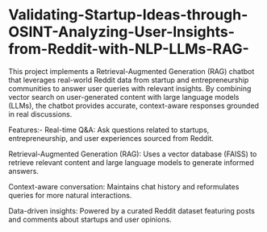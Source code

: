# Validating-Startup-Ideas-through-OSINT-Analyzing-User-Insights-from-Reddit-with-NLP-LLMs-RAG-
This project implements a Retrieval-Augmented Generation (RAG) chatbot that leverages real-world Reddit data from startup and entrepreneurship communities to answer user queries with relevant insights. By combining vector search on user-generated content with large language models (LLMs), the chatbot provides accurate, context-aware responses grounded in real discussions.

Features:-
Real-time Q&A: Ask questions related to startups, entrepreneurship, and user experiences sourced from Reddit.

Retrieval-Augmented Generation (RAG): Uses a vector database (FAISS) to retrieve relevant content and large language models to generate informed answers.

Context-aware conversation: Maintains chat history and reformulates queries for more natural interactions.

Data-driven insights: Powered by a curated Reddit dataset featuring posts and comments about startups and user opinions.
